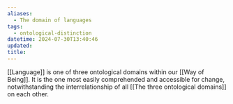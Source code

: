 ```yaml
---
aliases:
  - The domain of languages
tags:
  - ontological-distinction
datetime: 2024-07-30T13:40:46
updated: 
title: 
---
```

[[Language]] is one of three ontological domains within our [[Way of Being]]. It is the one most easily comprehended and accessible for change, notwithstanding the interrelationship of all [[The three ontological domains]] on each other.